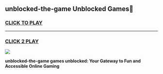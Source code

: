 
## unblocked-the-game Unblocked Games👋
<h3>
<a href="https://news.freeplayer.one?title=unblocked-the-game&ref=16F">CLICK TO PLAY</a></h3>
<hr>

<h3>
<a href="https://news.freeplayer.one?title=unblocked-the-game&ref=16F">CLICK 2 PLAY</a>
  
</h3>

<a href="https://news.freeplayer.one?title=unblocked-the-game&ref=16F/"><img src="https://clearcache.store/games.png"></a>


**unblocked-the-game games unblocked: Your Gateway to Fun and Accessible Online Gaming**
